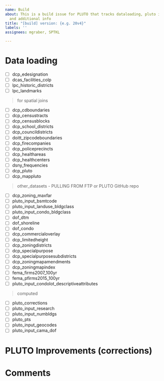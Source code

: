 ```yaml
---
name: Build
about: This is a build issue for PLUTO that tracks dataloading, pluto improvements
  and additional info
title: "[build] version: {e.g. 20v4}"
labels: ''
assignees: mgraber, SPTKL

---
```


# Data loading
- [ ] dcp_edesignation
- [ ] dcas_facilities_colp
- [ ] lpc_historic_districts
- [ ] lpc_landmarks
> for spatial joins
- [ ] dcp_cdboundaries
- [ ] dcp_censustracts
- [ ] dcp_censusblocks
- [ ] dcp_school_districts
- [ ] dcp_councildistricts
- [ ] doitt_zipcodeboundaries
- [ ] dcp_firecompanies
- [ ] dcp_policeprecincts
- [ ] dcp_healthareas
- [ ] dcp_healthcenters
- [ ] dsny_frequencies
- [ ] dcp_pluto
- [ ] dcp_mappluto
> other_datasets - PULLING FROM FTP or PLUTO GitHub repo
- [ ] dcp_zoning_maxfar
- [ ] pluto_input_bsmtcode
- [ ] pluto_input_landuse_bldgclass
- [ ] pluto_input_condo_bldgclass
- [ ] dof_dtm
- [ ] dof_shoreline
- [ ] dof_condo
- [ ] dcp_commercialoverlay
- [ ] dcp_limitedheight
- [ ] dcp_zoningdistricts
- [ ] dcp_specialpurpose
- [ ] dcp_specialpurposesubdistricts
- [ ] dcp_zoningmapamendments
- [ ] dcp_zoningmapindex
- [ ] fema_firms2007_100yr
- [ ] fema_pfirms2015_100yr
- [ ] pluto_input_condolot_descriptiveattributes
> computed
- [ ] pluto_corrections
- [ ] pluto_input_research
- [ ] pluto_input_numbldgs
- [ ] pluto_pts
- [ ] pluto_input_geocodes
- [ ] pluto_input_cama_dof
# PLUTO Improvements (corrections)

# Comments
